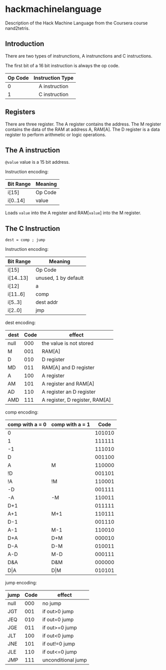 # hackmachinelanguage

Description of the Hack Machine Language from the Coursera course nand2tetris.

## Introduction

There are two types of instrunctions, A instrunctions and C instructions.

The first bit of a 16 bit instruction is always the op code.

| Op Code        | Instruction Type           |
| ------------- |:-------------:|
| 0      | A instruction |
| 1      | C instruction      |

## Registers

There are three register. The A register contains the address. The M register contains the data of the RAM at address A, RAM[A]. The D register is a data register to perform arithmetic or logic operations.

## The A instruction
`@value`
value is a 15 bit address.

Instruction encoding:

| Bit Range       	| Meaning		|
| ------------- 	|-------------|
| i[15]     			| Op Code		|
| i[0..14]      		| value	    |

Loads `value` into the A register and RAM[`value`] into the M register.


## The C Instruction
`dest = comp ; jump`

Instruction encoding:

| Bit Range       	| Meaning		|
| ------------- 	|-------------|
| i[15]     			| Op Code		|
| i[14..13]      		| unused, 1 by default	    |
| i[12]      		| a			    |
| i[11..6]      		| comp	    	|
| i[5..3]    		| dest addr    	|
| i[2..0]    		| jmp	    	|


dest encoding:

| dest 			  	| Code			| effect		|
| ------------- 	|-------------|-------------|
|null				|	000			|	the value is not stored			|
|M					|	001			|	RAM[A]			|
|D					|	010			|	D register			|
|MD					|	011			|	RAM[A] and D register			|
|A					|	100			|	A register			|
|AM					|	101			|	A register and RAM[A]			|
|AD					|	110			|	A register an D register			|
|AMD				|	111			|	A register, D register, RAM[A]			|


comp encoding:

| comp with a = 0   | comp with a = 1	| Code		|
| ------------- 	|------------|-------------|
|0				|				|	101010			|
|1				|				|	111111			|
|-1				|				|	111010			|
|D				|				|	001100			|
|A				|M				|	110000			|
|!D				|				|	001101			|
|!A				|!M				|	110001			|
|-D				|				|	001111			|
|-A				|-M				|	110011			|
|D+1			|				|	011111			|
|A+1			|M+1			|	110111			|
|D-1			|				|	001110			|
|A-1			|M-1			|	110010			|
|D+A			|D+M			|	000010			|
|D-A			|D-M			|	010011			|
|A-D			|M-D			|	000111			|
|D&A			|D&M			|	000000			|
|D\|A			|D\|M			|	010101			|

jump encoding:

| jump 			  	| Code			| effect		|
| ------------- 	|-------------|-------------|
|null					|	000			|	no jump			|
|JGT					|	001			|	if out>0 jump			|
|JEQ					|	010			|	if out=0 jump			|
|JGE					|	011			|	if out>=0 jump			|
|JLT					|	100			|	if out<0 jump			|
|JNE					|	101			|	if out!=0 jump			|
|JLE					|	110			|	if out<=0 jump			|
|JMP					|	111			|	unconditional jump			|
